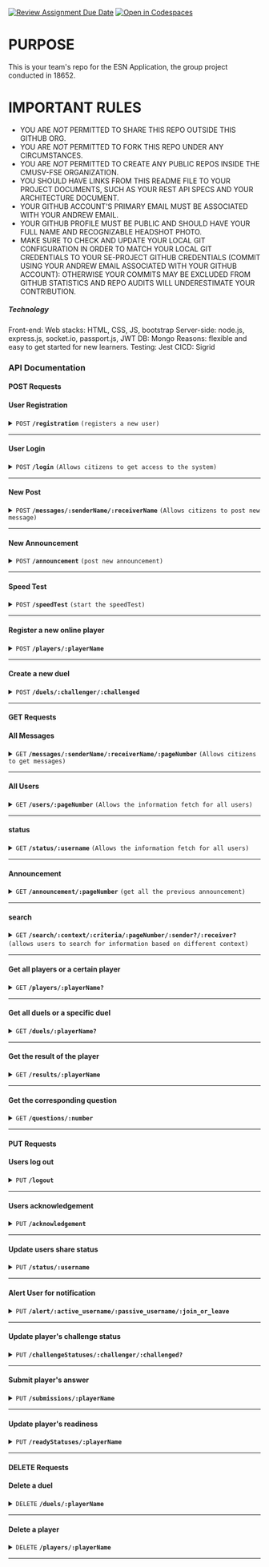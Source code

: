 [![Review Assignment Due Date](https://classroom.github.com/assets/deadline-readme-button-24ddc0f5d75046c5622901739e7c5dd533143b0c8e959d652212380cedb1ea36.svg)](https://classroom.github.com/a/Yf9tAXk0)
[![Open in Codespaces](https://classroom.github.com/assets/launch-codespace-7f7980b617ed060a017424585567c406b6ee15c891e84e1186181d67ecf80aa0.svg)](https://classroom.github.com/open-in-codespaces?assignment_repo_id=13462505)

# PURPOSE

This is your team's repo for the ESN Application, the group project conducted in 18652.

# IMPORTANT RULES

- YOU ARE *NOT* PERMITTED TO SHARE THIS REPO OUTSIDE THIS GITHUB ORG.
- YOU ARE *NOT* PERMITTED TO FORK THIS REPO UNDER ANY CIRCUMSTANCES.
- YOU ARE *NOT* PERMITTED TO CREATE ANY PUBLIC REPOS INSIDE THE CMUSV-FSE ORGANIZATION.
- YOU SHOULD HAVE LINKS FROM THIS README FILE TO YOUR PROJECT DOCUMENTS, SUCH AS YOUR REST API SPECS AND YOUR ARCHITECTURE DOCUMENT.
- YOUR GITHUB ACCOUNT'S PRIMARY EMAIL MUST BE ASSOCIATED WITH YOUR ANDREW EMAIL.
- YOUR GITHUB PROFILE MUST BE PUBLIC AND SHOULD HAVE YOUR FULL NAME AND RECOGNIZABLE HEADSHOT PHOTO.
- MAKE SURE TO CHECK AND UPDATE YOUR LOCAL GIT CONFIGURATION IN ORDER TO MATCH YOUR LOCAL GIT CREDENTIALS TO YOUR SE-PROJECT GITHUB CREDENTIALS (COMMIT USING YOUR ANDREW EMAIL ASSOCIATED WITH YOUR GITHUB ACCOUNT): OTHERWISE YOUR COMMITS MAY BE EXCLUDED FROM GITHUB STATISTICS AND REPO AUDITS WILL UNDERESTIMATE YOUR CONTRIBUTION.

##### Technology

Front-end: Web stacks: HTML, CSS, JS, bootstrap
Server-side: node.js, express.js, socket.io, passport.js, JWT
DB: Mongo
Reasons: flexible and easy to get started for new learners.
Testing: Jest
CICD: Sigrid

### API Documentation

#### POST Requests

#### User Registration

<details>
 <summary><code>POST</code> <code><b>/registration</b></code> <code>(registers a new user)</code></summary>

##### Parameters

> | name      | type       | data type | description                      |
> |-----------|------------|-----------|----------------------------------|
> | `username`| required   | string    | Username of the new user         |
> | `password`| required   | string    | Password for the new user account|
> | `status`  | optional   | string    | Status of the new user           |
> | `role`    | optional   | string    | Role assigned to the new user    |

##### Responses

> | http code | content-type              | response                                            |
> |-----------|---------------------------|-----------------------------------------------------|
> | `201`     | `text/html; charset=utf-8`| `User registered successfully`                      |
> | `500`     | `text/plain;charset=UTF-8`| `Error registering new user`                        |

</details>

---


#### User Login

<details>
 <summary><code>POST</code> <code><b>/login</b></code> <code>(Allows citizens to get access to the system)</code></summary>

##### Parameters

> | name      | type      | data type | description                 |
> |-----------|-----------|-----------|-----------------------------|
> | username  | required  | string    | User's unique username      |
> | password  | required  | string    | User's password             |

##### Responses

> | http code | content-type                 | response                                      |
> |-----------|------------------------------|-----------------------------------------------|
> | `200`     | `application/json`           | `{ "token": "jwt_token"}` |
> | `401`     | `application/json`           | `{"error": "Invalid credentials"}` |
> | `500`     | `application/json`           | `{"error": "Internal server error"}` |

</details>

---


#### New Post

<details>
 <summary><code>POST</code> <code><b>/messages/:senderName/:receiverName</b></code> <code>(Allows citizens to post new message)</code></summary>

##### Parameters: e.g./messages/{userA}/{userB}

> | name      | type      | data type | description                 |
> |-----------|-----------|-----------|-----------------------------|
> | senderName  | required  | string    | sender's unique username      |
> | receiverName   | required  | string    | receiver 's unique username        |
>

##### Req.body Field:

> | name      | type      | data type | description                 |
> |-----------|-----------|-----------|-----------------------------|
> | username   | required  | string    | sender's name          |
> | content    | required  | string    | message content for posting        |
> | timestamp  | required  | Date      | time when posting         |
> | status     | required  | string    | status when posting         |
> | receiver   | required  | string    | receiver's name        |

##### Responses

> | http code | content-type                 | response                                      |
> |-----------|------------------------------|-----------------------------------------------|
> | `200`     | `text/plain;charset=UTF-8`   | `post successfully`                           |                         
> | `500`     | `text/plain;charset=UTF-8`   | `Internal server error`                       |


</details>

---


#### New Announcement

<details>
 <summary><code>POST</code> <code><b>/announcement</b></code> <code>(post new announcement)</code></summary>

##### Parameters

> | name      | type       | data type | description                      |
> |-----------|------------|-----------|----------------------------------|
> | `username`| required   | string    | Username of the new user         |
> | `text`| required   | string    | Password for the new user account|
> | `timestamp`  | required   | Date    | times when posting          |


##### Responses

> | http code | content-type              | response                                            |
> |-----------|---------------------------|-----------------------------------------------------|
> | `201`     | `text/html; charset=utf-8`| `User post announcement successfully`                      |
> | `500`     | `text/plain;charset=UTF-8`| `Error posting new announcement`                        |

</details>

---


#### Speed Test

<details>
 <summary><code>POST</code> <code><b>/speedTest</b></code> <code>(start the speedTest)</code></summary>

##### Parameters

##### Responses

> | http code | content-type                 | response                                      |
> |-----------|------------------------------|-----------------------------------------------|
> | `200`     | `text/plain;charset=UTF-8`   | `SpeedTest start successfully `                   |                         
> | `500`     | `text/plain;charset=UTF-8`   | `Internal Server Error`                       |

</details>

---

#### Register a new online player

<details>
 <summary><code>POST</code> <code><b>/players/:playerName</b></code> <code></code></summary>

##### Parameters

> | name      | type       | data type | description                      |
> |-----------|------------|-----------|----------------------------------|
> | `playerName`| required   | string    | Name of the new online player         |


##### Responses

> | http code | content-type              | response                                            |
> |-----------|---------------------------|-----------------------------------------------------|
> | `201`     | `text/html; charset=utf-8`| `New player registered successfully`                      |
> | `500`     | `text/plain;charset=UTF-8`| `Error registering new player`                        |

</details>

---

#### Create a new duel

<details>
 <summary><code>POST</code> <code><b>/duels/:challenger/:challenged</b></code> <code></code></summary>

##### Parameters

> | name      | type       | data type | description                      |
> |-----------|------------|-----------|----------------------------------|
> | `challenger`| required   | string    | Challenger of this duel      | 
> | `challenged`| required   | string    | The one who gets challenged in this duel         |


##### Responses

> | http code | content-type              | response                                            |
> |-----------|---------------------------|-----------------------------------------------------|
> | `201`     | `text/html; charset=utf-8`| `New duel created successfully`                      |
> | `500`     | `text/plain;charset=UTF-8`| `Error creating new duel`                        |

</details>

---

#### GET Requests
#### All Messages

<details>
 <summary><code>GET</code> <code><b>/messages/:senderName/:receiverName/:pageNumber</b></code> <code>(Allows citizens to get messages)</code></summary>

##### Parameters: e.g./messages/{userA}/{userB}/{1}


##### Responses

> | http code | content-type                 | response                                      |
> |-----------|------------------------------|-----------------------------------------------|
> | `200`     | `text/plain;charset=UTF-8`   | `get messages successfully`                   |                         
> | `500`     | `text/plain;charset=UTF-8`   | `Internal server error`                       |
</details>

---
#### All Users

<details>
 <summary><code>GET</code> <code><b>/users/:pageNumber</b></code> <code>(Allows the information fetch for all users)</code></summary>

##### Parameters: e.g.users/{1}



##### Responses

> | http code | content-type                 | response                                      |
> |-----------|------------------------------|-----------------------------------------------|
> | `200`     | `text/plain;charset=UTF-8`   | `get users successfully`                   |                         
> | `500`     | `text/plain;charset=UTF-8`   | `Internal server error`                       |
</details>

---

#### status

<details>
 <summary><code>GET</code> <code><b>/status/:username</b></code> <code>(Allows the information fetch for all users)</code></summary>


##### Parameters: e.g./status/{userA}


##### Responses

> | http code | content-type                 | response                                      |
> |-----------|------------------------------|-----------------------------------------------|
> | `200`     | `text/plain;charset=UTF-8`   | `get user status successfully`                   |                         
> | `500`     | `text/plain;charset=UTF-8`   | `Internal server error`                       |
</details>

---

#### Announcement

<details>
 <summary><code>GET</code> <code><b>/announcement/:pageNumber</b></code> <code>(get all the previous announcement)</code></summary>


##### Parameters: e.g.announcement/{1}


##### Responses

> | http code | content-type                 | response                                      |
> |-----------|------------------------------|-----------------------------------------------|
> | `200`     | `text/plain;charset=UTF-8`   | `get announcement successfully`                   |                         
> | `500`     | `text/plain;charset=UTF-8`   | `Internal server error`                       |
</details>

---

#### search

<details>
 <summary><code>GET</code> <code><b>/search/:context/:criteria/:pageNumber/:sender?/:receiver?</b></code> <code>(allows users to search for information based on different context)</code></summary>


##### Parameters: e.g./search/privateMessage/111/1/1111/simon


##### Responses

> | http code | content-type                 | response                                      |
> |-----------|------------------------------|-----------------------------------------------|
> | `200`     | `text/plain;charset=UTF-8`   | `search successfully`                   |                         
> | `500`     | `text/plain;charset=UTF-8`   | `Internal server error`                       |
</details>

---

#### Get all players or a certain player

<details>
 <summary><code>GET</code> <code><b>/players/:playerName?</b></code> <code></code></summary>

##### Parameters: e.g. /players/{Player A}
> | name      | type      | data type | description                 |
> |-----------|-----------|-----------|-----------------------------|
> | playerName  | optional  | string    | the player whose information is about getting fetched    |


##### Responses

> | http code | content-type                 | response                                      |
> |-----------|------------------------------|-----------------------------------------------|
> | `200`     | `text/plain;charset=UTF-8`   | `Player(s) fetched successfully`                   |                          
> | `500`     | `text/plain;charset=UTF-8`   | `Error fetching player(s)`                       |
</details>

---

#### Get all duels or a specific duel

<details>
 <summary><code>GET</code> <code><b>/duels/:playerName?</b></code> <code></code></summary>

##### Parameters: e.g. /duels/{Player A}
> | name      | type      | data type | description                 |
> |-----------|-----------|-----------|-----------------------------|
> | playerName  | optional  | string    | one of the participants of the targeting duel    |


##### Responses

> | http code | content-type                 | response                                      |
> |-----------|------------------------------|-----------------------------------------------|
> | `200`     | `text/plain;charset=UTF-8`   | `Duel(s) fetched successfully`                   |                          
> | `500`     | `text/plain;charset=UTF-8`   | `Error fetching duel(s)`                       |
</details>

---

#### Get the result of the player

<details>
 <summary><code>GET</code> <code><b>/results/:playerName</b></code> <code></code></summary>

##### Parameters: e.g. /results/{Player A}
> | name      | type      | data type | description                 |
> |-----------|-----------|-----------|-----------------------------|
> | playerName  | required  | string    | the player whose duel result is getting fetched    |


##### Responses

> | http code | content-type                 | response                                      |
> |-----------|------------------------------|-----------------------------------------------|
> | `200`     | `text/plain;charset=UTF-8`   | `Result fetched successfully`                   |                          
> | `500`     | `text/plain;charset=UTF-8`   | `Error fetching the Result`                       |
</details>

---

#### Get the corresponding question

<details>
 <summary><code>GET</code> <code><b>/questions/:number</b></code> <code></code></summary>

##### Parameters: e.g. /questions/{1}
> | name      | type      | data type | description                 |
> |-----------|-----------|-----------|-----------------------------|
> | number  | required  | int    | the number of the current question (ex. question one, question two, etc.)    |


##### Responses

> | http code | content-type                 | response                                      |
> |-----------|------------------------------|-----------------------------------------------|
> | `200`     | `text/plain;charset=UTF-8`   | `Question fetched successfully`                   |                          
> | `500`     | `text/plain;charset=UTF-8`   | `Error fetching the question`                       |
</details>

---

#### PUT Requests

#### Users log out

<details>
 <summary><code>PUT</code> <code><b>/logout</b></code> <code></code></summary>

##### Parameters


##### Responses

> | http code | content-type                 | response                                      |
> |-----------|------------------------------|-----------------------------------------------|
> | `200`     | `text/plain;charset=UTF-8`   | `User logs out successfully`                   | 
> | `404`     | `text/plain;charset=UTF-8`   | `User not found during logout`                   |                         
> | `500`     | `text/plain;charset=UTF-8`   | `Error logout`                       |
</details>

---

#### Users acknowledgement

<details>
 <summary><code>PUT</code> <code><b>/acknowledgement</b></code> <code></code></summary>

##### Parameters


##### Responses

> | http code | content-type                 | response                                      |
> |-----------|------------------------------|-----------------------------------------------|
> | `200`     | `text/plain;charset=UTF-8`   | `User acknowledged successfully`                   |
> | `404`     | `text/plain;charset=UTF-8`   | `User not found during acknowledgement`                   |                          
> | `500`     | `text/plain;charset=UTF-8`   | `Error acknowledgement`                       |
</details>

---

#### Update users share status

<details>
 <summary><code>PUT</code> <code><b>/status/:username</b></code> <code></code></summary>

##### Parameters: e.g. /status/${userA}
> | name      | type      | data type | description                 |
> |-----------|-----------|-----------|-----------------------------|
> | username  | required  | string    | the user that we want status from     |
>
> 
##### Req.body Field:

> | name      | type      | data type | description                 |
> |-----------|-----------|-----------|-----------------------------|
> | timestamp  | required  | Date      | time when updating         |
> | status     | required  | string    | status for updating        |



##### Responses

> | http code | content-type                 | response                                      |
> |-----------|------------------------------|-----------------------------------------------|
> | `200`     | `text/plain;charset=UTF-8`   | `User status updated successfully`                   | 
> | `404`     | `text/plain;charset=UTF-8`   | `User not found during status update`                   |                         
> | `500`     | `text/plain;charset=UTF-8`   | `Error updating status`                       |
</details>

---


#### Alert User for notification

<details>
 <summary><code>PUT</code> <code><b>/alert/:active_username/:passive_username/:join_or_leave</b></code> <code></code></summary>

##### Parameters: e.g. /alert/{userA}/{userB}/‘join'
> | name      | type      | data type | description                 |
> |-----------|-----------|-----------|-----------------------------|
> | active_username  | required  | string    | the user that send the message     |
> | passive_username  | required  | string    | the user that receive the message     |
> | join_or_leave  | required  | string    | to show or make the alert disappear     |

##### Responses

> | http code | content-type                 | response                                      |
> |-----------|------------------------------|-----------------------------------------------|
> | `200`     | `text/plain;charset=UTF-8`   | `User check updated successfully`                   |                          
> | `500`     | `text/plain;charset=UTF-8`   | `Error updating status`                       |
</details>

---

#### Update player's challenge status

<details>
 <summary><code>PUT</code> <code><b>/challengeStatuses/:challenger/:challenged?</b></code> <code></code></summary>

##### Parameters: e.g. /players/{Player A}
> | name      | type      | data type | description                 |
> |-----------|-----------|-----------|-----------------------------|
> | challenger  | required  | string    | the player who started the duel     |
> | challenged  | optional  | string    | the player who gets challenged     |

##### Req.body Field:

> | name      | type      | data type | description                 |
> |-----------|-----------|-----------|-----------------------------|
> | inChallenge  | required  | boolean      | the desired challenge status         |
> | accept  | optional  | boolean      | whether challenged accepted or rejected the challenge         |

##### Responses

> | http code | content-type                 | response                                      |
> |-----------|------------------------------|-----------------------------------------------|
> | `200`     | `text/plain;charset=UTF-8`   | `Player challenge statuses updated successfully`                   |                          
> | `500`     | `text/plain;charset=UTF-8`   | `Error updating challenge statuses`                       |
</details>

---
#### Submit player's answer

<details>
 <summary><code>PUT</code> <code><b>/submissions/:playerName</b></code> <code></code></summary>

##### Parameters: e.g. /submissions/{Player A}
> | name      | type      | data type | description                 |
> |-----------|-----------|-----------|-----------------------------|
> | playerName  | required  | string    | the player who's submitting their answer     |

##### Req.body Field:

> | name      | type      | data type | description                 |
> |-----------|-----------|-----------|-----------------------------|
> | questionInfo  | required  | object      | the question that the player is answering         |
> | answer  | required  | string      | player's answer         |

##### Responses

> | http code | content-type                 | response                                      |
> |-----------|------------------------------|-----------------------------------------------|
> | `200`     | `text/plain;charset=UTF-8`   | `Player's answer submitted successfully`                   |                          
> | `500`     | `text/plain;charset=UTF-8`   | `Error submitting player's answer`                       |
</details>

---
#### Update player's readiness

<details>
 <summary><code>PUT</code> <code><b>/readyStatuses/:playerName</b></code> <code></code></summary>

##### Parameters: e.g. /readyStatuses/{Player A}
> | name      | type      | data type | description                 |
> |-----------|-----------|-----------|-----------------------------|
> | playerName  | required  | string    | the player whose ready status gets changed     |

##### Req.body Field:

> | name      | type      | data type | description                 |
> |-----------|-----------|-----------|-----------------------------|
> | ready  | required  | boolean      | if player is ready        |
> | opponent  | required  | string      | name of the opponent        |
> | number  | optional  | int      | number of the current question        |

##### Responses

> | http code | content-type                 | response                                      |
> |-----------|------------------------------|-----------------------------------------------|
> | `200`     | `text/plain;charset=UTF-8`   | `Player's readiness updated successfully`                   |                          
> | `500`     | `text/plain;charset=UTF-8`   | `Error updating player's readiness`                       |
</details>

---


#### DELETE Requests

#### Delete a duel

<details>
 <summary><code>DELETE</code> <code><b>/duels/:playerName</b></code> <code></code></summary>

##### Parameters: e.g. /duels/{Player A}
> | name      | type      | data type | description                 |
> |-----------|-----------|-----------|-----------------------------|
> | playerName  | required  | string    | name of the player who's involved in the deleting duel     |


##### Responses

> | http code | content-type                 | response                                      |
> |-----------|------------------------------|-----------------------------------------------|
> | `200`     | `text/plain;charset=UTF-8`   | `Duel deleted successfully`                   |                          
> | `500`     | `text/plain;charset=UTF-8`   | `Error deleting the duel`                       |
</details>

---

#### Delete a player

<details>
 <summary><code>DELETE</code> <code><b>/players/:playerName</b></code> <code></code></summary>

##### Parameters: e.g. /players/{Player A}
> | name      | type      | data type | description                 |
> |-----------|-----------|-----------|-----------------------------|
> | playerName  | required  | string    | name of the deleting player     |


##### Responses

> | http code | content-type                 | response                                      |
> |-----------|------------------------------|-----------------------------------------------|
> | `200`     | `text/plain;charset=UTF-8`   | `Player deleted successfully`                   |                          
> | `500`     | `text/plain;charset=UTF-8`   | `Error deleting the player`                       |
</details>

---
